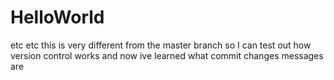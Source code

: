 # HelloWorld

etc etc this is very different from the master branch so I can test out how version control works
and now ive learned what commit changes messages are
